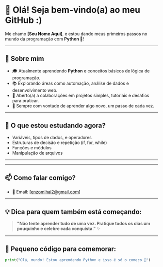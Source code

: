 # 👋 Olá! Seja bem-vindo(a) ao meu GitHub :)

Me chamo **[Seu Nome Aqui]**, e estou dando meus primeiros passos no mundo da programação com **Python 🐍**!

---

## 🚀 Sobre mim

- 🎓 Atualmente aprendendo **Python** e conceitos básicos de lógica de programação.
- 📚 Explorando áreas como automação, análise de dados e desenvolvimento web.
- 🤝 Aberto(a) a colaborações em projetos simples, tutoriais e desafios para praticar.
- 🌱 Sempre com vontade de aprender algo novo, um passo de cada vez.

---

## 🧠 O que estou estudando agora?

- Variáveis, tipos de dados, e operadores
- Estruturas de decisão e repetição (if, for, while)
- Funções e módulos
- Manipulação de arquivos
---
---

## 📫 Como falar comigo?

- 📧 Email: [enzomihai2@gmail.com]
  
---

## 💡 Dica para quem também está começando:

> **"Não tente aprender tudo de uma vez. Pratique todos os dias um pouquinho e celebre cada conquista."** ✨

---

## 🐍 Pequeno código para comemorar:

```python
print("Olá, mundo! Estou aprendendo Python e isso é só o começo 🚀")
